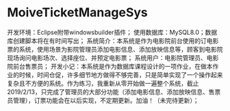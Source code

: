 # MoiveTicketManageSys
开发环境：Eclipse附带windowsbuilder插件；
使用数据库：MySQL8.0；数据库创建脚本将在有时间写出；
系统简介：本系统是作为电影院前台使用的订电影票的系统，使用场景为影院管理员添加电影信息、添加放映信息等，顾客到电影院现场询问电影场次、选择座位、并预定电影票；
系统用户：电影院管理员、电影院前台售票员；
开发小记：本系统是作为数据库课程设计的一项作业，在做本作业的时候，时间仓促，许多细节地方做得不够完善，只是简单实现了一个操作起来复杂且不方便的系统。作为练习，我重新从零开始做一遍整个系统，截止2019/2/13，只完成了管理员的大部分功能（添加电影信息、添加放映信息、售票员管理），订票功能会在以后实现，不定期更新。加油！（未完待更新）；
